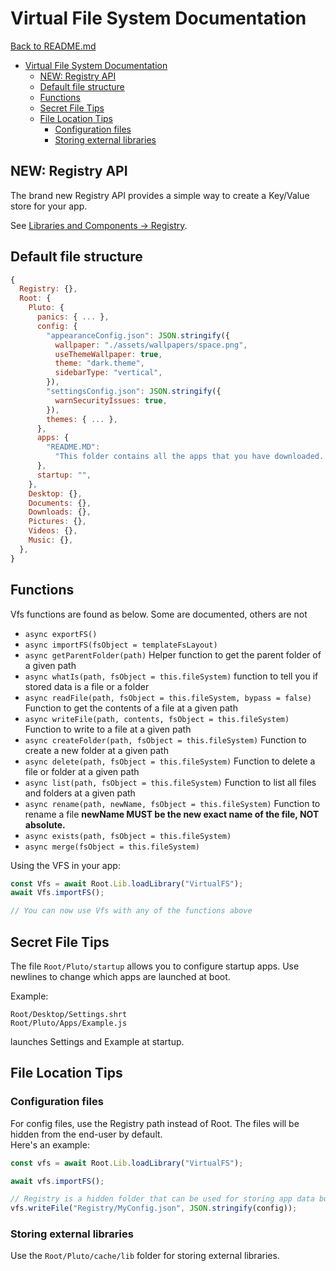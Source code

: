 # Virtual File System Documentation

[Back to README.md](README.md)

- [Virtual File System Documentation](#virtual-file-system-documentation)
  - [NEW: Registry API](#new-registry-api)
  - [Default file structure](#default-file-structure)
  - [Functions](#functions)
  - [Secret File Tips](#secret-file-tips)
  - [File Location Tips](#file-location-tips)
    - [Configuration files](#configuration-files)
    - [Storing external libraries](#storing-external-libraries)

## NEW: Registry API

The brand new Registry API provides a simple way to create a Key/Value store for your app.

See [Libraries and Components &rarr; Registry](libs-and-components.md#registry).

## Default file structure

```js
{
  Registry: {},
  Root: {
    Pluto: {
      panics: { ... },
      config: {
        "appearanceConfig.json": JSON.stringify({
          wallpaper: "./assets/wallpapers/space.png",
          useThemeWallpaper: true,
          theme: "dark.theme",
          sidebarType: "vertical",
        }),
        "settingsConfig.json": JSON.stringify({
          warnSecurityIssues: true,
        }),
        themes: { ... },
      },
      apps: {
        "README.MD":
          "This folder contains all the apps that you have downloaded. If you have any questions about them please contact us.",
      },
      startup: "",
    },
    Desktop: {},
    Documents: {},
    Downloads: {},
    Pictures: {},
    Videos: {},
    Music: {},
  },
}
```

## Functions

Vfs functions are found as below. Some are documented, others are not

- `async exportFS()`
- `async importFS(fsObject = templateFsLayout)`
- `async getParentFolder(path)`
  Helper function to get the parent folder of a given path
- `async whatIs(path, fsObject = this.fileSystem)`
  function to tell you if stored data is a file or a folder
- `async readFile(path, fsObject = this.fileSystem, bypass = false)`
  Function to get the contents of a file at a given path
- `async writeFile(path, contents, fsObject = this.fileSystem)`
  Function to write to a file at a given path
- `async createFolder(path, fsObject = this.fileSystem)`
  Function to create a new folder at a given path
- `async delete(path, fsObject = this.fileSystem)`
  Function to delete a file or folder at a given path
- `async list(path, fsObject = this.fileSystem)`
  Function to list all files and folders at a given path
- `async rename(path, newName, fsObject = this.fileSystem)`
  Function to rename a file
  **newName MUST be the new exact name of the file, NOT absolute.**
- `async exists(path, fsObject = this.fileSystem)`
- `async merge(fsObject = this.fileSystem)`

Using the VFS in your app:

```js
const Vfs = await Root.Lib.loadLibrary("VirtualFS");
await Vfs.importFS();

// You can now use Vfs with any of the functions above
```

## Secret File Tips

The file `Root/Pluto/startup` allows you to configure startup apps. Use newlines to change which apps are launched at boot.

Example:

```
Root/Desktop/Settings.shrt
Root/Pluto/Apps/Example.js
```

launches Settings and Example at startup.

## File Location Tips

### Configuration files

For config files, use the Registry path instead of Root. The files will be hidden from the end-user by default.  
Here's an example:

```js
const vfs = await Root.Lib.loadLibrary("VirtualFS");

await vfs.importFS();

// Registry is a hidden folder that can be used for storing app data but keeping it away from the user
vfs.writeFile("Registry/MyConfig.json", JSON.stringify(config));
```

### Storing external libraries

Use the `Root/Pluto/cache/lib` folder for storing external libraries.
